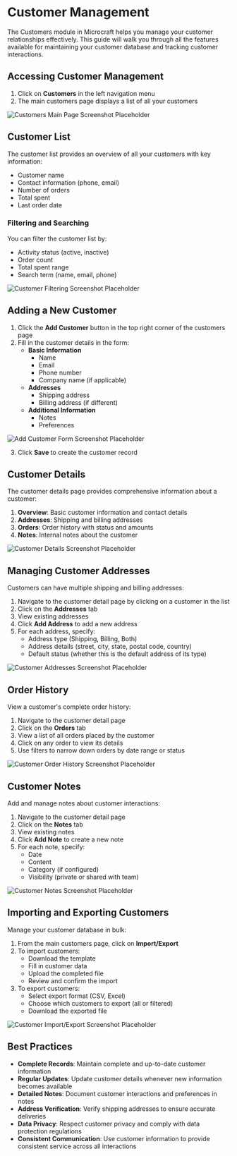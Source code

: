 # Customer Management

The Customers module in Microcraft helps you manage your customer relationships effectively. This guide will walk you through all the features available for maintaining your customer database and tracking customer interactions.

## Accessing Customer Management

1. Click on **Customers** in the left navigation menu
2. The main customers page displays a list of all your customers

![Customers Main Page Screenshot Placeholder](#)

## Customer List

The customer list provides an overview of all your customers with key information:

- Customer name
- Contact information (phone, email)
- Number of orders
- Total spent
- Last order date

### Filtering and Searching

You can filter the customer list by:
- Activity status (active, inactive)
- Order count
- Total spent range
- Search term (name, email, phone)

![Customer Filtering Screenshot Placeholder](#)

## Adding a New Customer

1. Click the **Add Customer** button in the top right corner of the customers page
2. Fill in the customer details in the form:
   - **Basic Information**
     - Name
     - Email
     - Phone number
     - Company name (if applicable)
   - **Addresses**
     - Shipping address
     - Billing address (if different)
   - **Additional Information**
     - Notes
     - Preferences

![Add Customer Form Screenshot Placeholder](#)

3. Click **Save** to create the customer record

## Customer Details

The customer details page provides comprehensive information about a customer:

1. **Overview**: Basic customer information and contact details
2. **Addresses**: Shipping and billing addresses
3. **Orders**: Order history with status and amounts
4. **Notes**: Internal notes about the customer

![Customer Details Screenshot Placeholder](#)

## Managing Customer Addresses

Customers can have multiple shipping and billing addresses:

1. Navigate to the customer detail page by clicking on a customer in the list
2. Click on the **Addresses** tab
3. View existing addresses
4. Click **Add Address** to add a new address
5. For each address, specify:
   - Address type (Shipping, Billing, Both)
   - Address details (street, city, state, postal code, country)
   - Default status (whether this is the default address of its type)

![Customer Addresses Screenshot Placeholder](#)

## Order History

View a customer's complete order history:

1. Navigate to the customer detail page
2. Click on the **Orders** tab
3. View a list of all orders placed by the customer
4. Click on any order to view its details
5. Use filters to narrow down orders by date range or status

![Customer Order History Screenshot Placeholder](#)

## Customer Notes

Add and manage notes about customer interactions:

1. Navigate to the customer detail page
2. Click on the **Notes** tab
3. View existing notes
4. Click **Add Note** to create a new note
5. For each note, specify:
   - Date
   - Content
   - Category (if configured)
   - Visibility (private or shared with team)

![Customer Notes Screenshot Placeholder](#)

## Importing and Exporting Customers

Manage your customer database in bulk:

1. From the main customers page, click on **Import/Export**
2. To import customers:
   - Download the template
   - Fill in customer data
   - Upload the completed file
   - Review and confirm the import
3. To export customers:
   - Select export format (CSV, Excel)
   - Choose which customers to export (all or filtered)
   - Download the exported file

![Customer Import/Export Screenshot Placeholder](#)

## Best Practices

- **Complete Records**: Maintain complete and up-to-date customer information
- **Regular Updates**: Update customer details whenever new information becomes available
- **Detailed Notes**: Document customer interactions and preferences in notes
- **Address Verification**: Verify shipping addresses to ensure accurate deliveries
- **Data Privacy**: Respect customer privacy and comply with data protection regulations
- **Consistent Communication**: Use customer information to provide consistent service across all interactions

